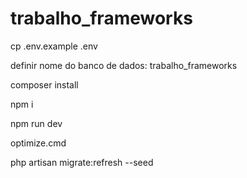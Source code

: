 # trabalho_frameworks

cp .env.example .env

definir nome do banco de dados: trabalho_frameworks

composer install

npm i

npm run dev

optimize.cmd

php artisan migrate:refresh --seed